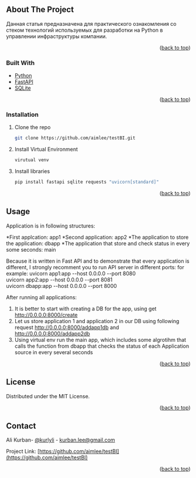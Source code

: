 
<!-- ABOUT THE PROJECT -->
## About The Project

Данная статья предназначена для практического ознакомления со стеком технологий используемых для разработки на Python в управлении инфраструктуры компании.


<p align="right">(<a href="#top">back to top</a>)</p>



### Built With

* [Python](https://www.python.org/)
* [FastAPI](https://fastapi.tiangolo.com/)
* [SQLite](https://www.sqlite.org/)

<p align="right">(<a href="#top">back to top</a>)</p>





### Installation

1. Clone the repo
   ```sh
   git clone https://github.com/aimlee/testBI.git
   ```
2. Install Virtual Environment
   ```sh
   virutual venv
   ```
3. Install libraries
    ```sh
    pip install fastapi sqlite requests "uvicorn[standard]"
    ```


<p align="right">(<a href="#top">back to top</a>)</p>



<!-- USAGE EXAMPLES -->
## Usage

Application is in following structures:

*First applcation: app1
*Second application: app2
*The application to store the application: dbapp
*The application that store and check status in every some seconds: main


Because it is written in Fast API and to demonstrate that every application is different, I strongly recomment you to run API server in different ports:
for example:
uvicorn app1:app --host 0.0.0.0 --port 8080    
uvicorn app2:app --host 0.0.0.0 --port 8081    
uvicorn dbapp:app --host 0.0.0.0 --port 8000

After running all applications:
1) It is better to start with creating a DB for the app, using get http://0.0.0.0:8000/create
2) Let us store application 1 and application 2 in our DB using following request http://0.0.0.0:8000/addapp1db and http://0.0.0.0:8000/addapp2db
3) Using virtual env run the main app, which includes some algrotihm that calls the function from dbapp that checks the status of each Application source in every several seconds

<p align="right">(<a href="#top">back to top</a>)</p>



<!-- LICENSE -->
## License

Distributed under the MIT License.

<p align="right">(<a href="#top">back to top</a>)</p>



<!-- CONTACT -->
## Contact

Ali Kurban- [@kurlyli](https://instagram.com/kurlyli) - kurban.lee@gmail.com

Project Link: [https://github.com/aimlee/testBI](https://github.com/aimlee/testBI)

<p align="right">(<a href="#top">back to top</a>)</p>



